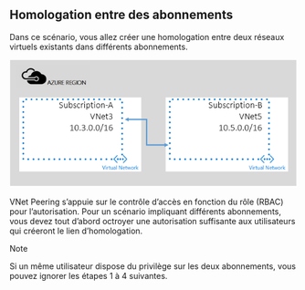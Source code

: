 ## <a name="x-sub"></a>Homologation entre des abonnements
Dans ce scénario, vous allez créer une homologation entre deux réseaux virtuels existants dans différents abonnements.

![scénario impliquant différents abonnements](./media/virtual-networks-create-vnetpeering-scenario-crosssub-include/figure01.PNG)

VNet Peering s’appuie sur le contrôle d’accès en fonction du rôle (RBAC) pour l’autorisation. Pour un scénario impliquant différents abonnements, vous devez tout d’abord octroyer une autorisation suffisante aux utilisateurs qui créeront le lien d’homologation.

> [!NOTE]
> Si un même utilisateur dispose du privilège sur les deux abonnements, vous pouvez ignorer les étapes 1 à 4 suivantes.
> 
> 

